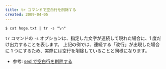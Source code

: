 ```yaml
---
title: tr コマンドで空白行を削除する
created: 2009-04-05
---
```


```
$ cat hoge.txt | tr -s "\n"
```

`tr` コマンドの `-s` オプションは、指定した文字が連続して現れた場合に、1 度だけ出力することを表します。
上記の例では、連続する「改行」が出現した場合に 1 つにするため、実際には空行を削除していることと同様になります。

* 参考: [sed で空白行を削除する](../sed/remove-empty-lines.html)

